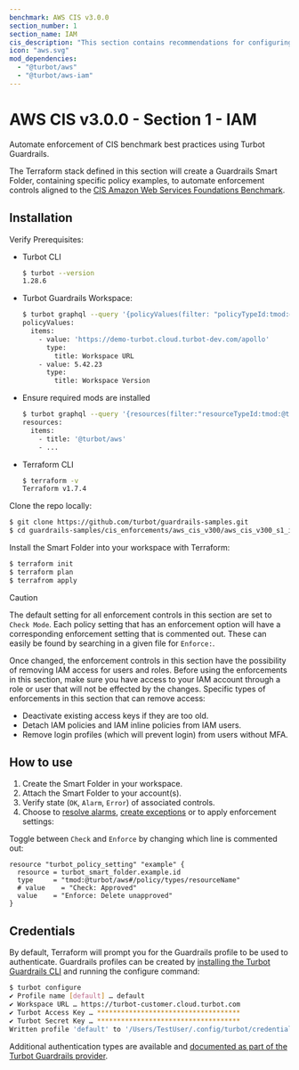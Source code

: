 ```yaml
---
benchmark: AWS CIS v3.0.0
section_number: 1
section_name: IAM
cis_description: "This section contains recommendations for configuring identity and access management related options."
icon: "aws.svg"
mod_dependencies:
  - "@turbot/aws"
  - "@turbot/aws-iam"
---
```


# AWS CIS v3.0.0 - Section 1 - IAM

Automate enforcement of CIS benchmark best practices using Turbot Guardrails.

The Terraform stack defined in this section will create a Guardrails Smart Folder, containing specific policy examples, to automate enforcement controls aligned to the [CIS Amazon Web Services Foundations Benchmark](#).

## Installation

Verify Prerequisites:
- Turbot CLI
    ```sh
    $ turbot --version
    1.28.6
    ```
- Turbot Guardrails Workspace:
    ```sh
    $ turbot graphql --query '{policyValues(filter: "policyTypeId:tmod:@turbot/turbot#/policy/types/workspaceVersion,tmod:@turbot/turbot#/policy/types/workspaceUrl level:self") {items {value type {title}}}}' --profile my-workspace-profile
    policyValues:
      items:
        - value: 'https://demo-turbot.cloud.turbot-dev.com/apollo'
          type:
            title: Workspace URL
        - value: 5.42.23
          type:
            title: Workspace Version
    ```

- Ensure required mods are installed
    ```sh
    $ turbot graphql --query '{resources(filter:"resourceTypeId:tmod:@turbot/turbot#/resource/types/mod level:self limit:200 @turbot/aws") {items{title}}}' --profile my-workspace-profile
    resources:
      items:
        - title: '@turbot/aws'
        - ...
    ```
- Terraform CLI
    ```sh
    $ terraform -v       
    Terraform v1.7.4
    ```

Clone the repo locally:
```sh
$ git clone https://github.com/turbot/guardrails-samples.git
$ cd guardrails-samples/cis_enforcements/aws_cis_v300/aws_cis_v300_s1_iam
```

Install the Smart Folder into your workspace with Terraform:
```sh
$ terraform init
$ terraform plan
$ terrafrom apply
```

> [!CAUTION]
> The default setting for all enforcement controls in this section are set to `Check Mode`. Each policy setting that has an enforcement option will have a corresponding enforcement setting that is commented out. These can easily be found by searching in a given file for `Enforce:`.
>
> Once changed, the enforcement controls in this section have the possibility of removing IAM access for users and roles. Before using the enforcements in this section, make sure you have access to your IAM account through a role or user that will not be effected by the changes. Specific types of enforcements in this section that can remove access:
>   - Deactivate existing access keys if they are too old.
>   - Detach IAM policies and IAM inline policies from IAM users.
>   - Remove login profiles (which will prevent login) from users without MFA.

## How to use

1. Create the Smart Folder in your workspace.
1. Attach the Smart Folder to your account(s).
1. Verify state (`OK`, `Alarm`, `Error`) of associated controls.
1. Choose to [resolve alarms](#), [create exceptions](#) or to apply enforcement settings:

Toggle between `Check` and `Enforce` by changing which line is commented out:

```hcl
resource "turbot_policy_setting" "example" {
  resource = turbot_smart_folder.example.id
  type     = "tmod:@turbot/aws#/policy/types/resourceName"
  # value    = "Check: Approved"
  value    = "Enforce: Delete unapproved"
}
```

## Credentials
By default, Terraform will prompt you for the Guardrails profile to be used to authenticate.
Guardrails profiles can be created by [installing the Turbot Guardrails CLI](https://turbot.com/guardrails/docs/7-minute-labs/cli) and running the configure command:

```sh
$ turbot configure
✔ Profile name [default] … default
✔ Workspace URL … https://turbot-customer.cloud.turbot.com
✔ Turbot Access Key … ************************************
✔ Turbot Secret Key … ************************************
Written profile 'default' to '/Users/TestUser/.config/turbot/credentials.yml'
```

Additional authentication types are available and [documented as part of the Turbot Guardrails provider](https://registry.terraform.io/providers/turbot/turbot/latest/docs).